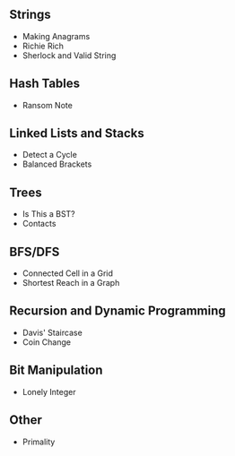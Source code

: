 ## Strings
- Making Anagrams
- Richie Rich
- Sherlock and Valid String

## Hash Tables
- Ransom Note

## Linked Lists and Stacks
- Detect a Cycle
- Balanced Brackets

## Trees
- Is This a BST?
- Contacts

## BFS/DFS
- Connected Cell in a Grid
- Shortest Reach in a Graph

## Recursion and Dynamic Programming
- Davis' Staircase
- Coin Change

## Bit Manipulation
- Lonely Integer

## Other
- Primality